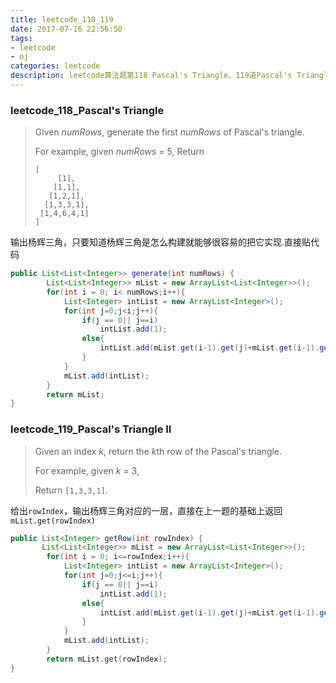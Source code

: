 ```yaml
---
title: leetcode_118_119
date: 2017-07-16 22:56:50
tags: 
- leetcode
- oj
categories: leetcode
description: leetcode算法题第118 Pascal's Triangle、119道Pascal's Triangle II
---
```


### leetcode\_118\_Pascal's Triangle

> Given *numRows*, generate the first *numRows* of Pascal's triangle.
>
> For example, given *numRows* = 5,
> Return
>
> ```
> [
>      [1],
>     [1,1],
>    [1,2,1],
>   [1,3,3,1],
>  [1,4,6,4,1]
> ]
> ```

输出杨辉三角，只要知道杨辉三角是怎么构建就能够很容易的把它实现.直接贴代码

```java
public List<List<Integer>> generate(int numRows) {
        List<List<Integer>> mList = new ArrayList<List<Integer>>();
        for(int i = 0; i< numRows;i++){
        	List<Integer> intList = new ArrayList<Integer>();
			for(int j=0;j<i;j++){
				if(j == 0|| j==i)
					intList.add(1);
				else{
					intList.add(mList.get(i-1).get(j)+mList.get(i-1).get(j-1));
				}
			}
        	mList.add(intList);
        }
        return mList;
}
```

### leetcode\_119\_Pascal's Triangle II

> Given an index *k*, return the *k*th row of the Pascal's triangle.
>
> For example, given *k* = 3,
>
> Return `[1,3,3,1]`.

给出`rowIndex`，输出杨辉三角对应的一层，直接在上一题的基础上返回`mList.get(rowIndex)`

```java
public List<Integer> getRow(int rowIndex) {
       List<List<Integer>> mList = new ArrayList<List<Integer>>();
        for(int i = 0; i<=rowIndex;i++){
            List<Integer> intList = new ArrayList<Integer>();
            for(int j=0;j<=i;j++){
                if(j == 0|| j==i)
                    intList.add(1);
                else{
                    intList.add(mList.get(i-1).get(j)+mList.get(i-1).get(j-1));
                }
            }
            mList.add(intList);
        }
        return mList.get(rowIndex);
}
```

